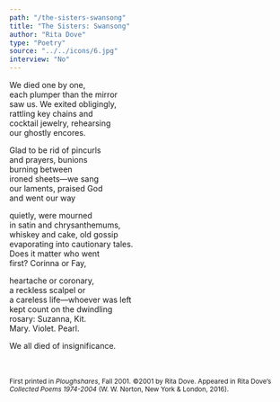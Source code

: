```yaml
---
path: "/the-sisters-swansong"
title: "The Sisters: Swansong"
author: "Rita Dove"
type: "Poetry"
source: "../../icons/6.jpg"
interview: "No"
---
```


We died one by one,<br />
each plumper than the mirror<br />
saw us. We exited obligingly,<br />
rattling key chains and<br />
cocktail jewelry, rehearsing<br />
our ghostly encores.

Glad to be rid of pincurls<br />
and prayers, bunions<br />
burning between<br />
ironed sheets—we sang<br />
our laments, praised God<br />
and went our way

quietly, were mourned<br />
in satin and chrysanthemums,<br />
whiskey and cake, old gossip<br />
evaporating into cautionary tales.<br />
Does it matter who went<br />
first? Corinna or Fay,

heartache or coronary,<br />
a reckless scalpel or<br />
a careless life—whoever was left<br />
kept count on the dwindling<br />
rosary: Suzanna, Kit.<br />
Mary. Violet. Pearl.

We all died of insignificance.


<br /><br />
<small>First printed in *Ploughshares*, Fall 2001. ©2001 by Rita Dove. Appeared in Rita Dove’s *Collected Poems 1974-2004* (W. W. Norton, New York & London, 2016).</small>
